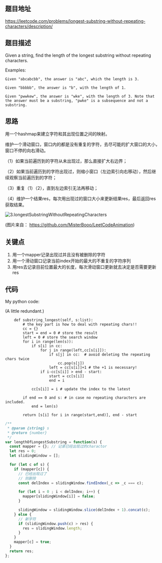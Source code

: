 ## 题目地址
https://leetcode.com/problems/longest-substring-without-repeating-characters/description/

## 题目描述
Given a string, find the length of the longest substring without repeating characters.

Examples:
```
Given "abcabcbb", the answer is "abc", which the length is 3.

Given "bbbbb", the answer is "b", with the length of 1.

Given "pwwkew", the answer is "wke", with the length of 3. Note that the answer must be a substring, "pwke" is a subsequence and not a substring.
```
## 思路

用一个hashmap来建立字符和其出现位置之间的映射。

维护一个滑动窗口，窗口内的都是没有重复的字符，去尽可能的扩大窗口的大小，窗口不停的向右滑动。

（1）如果当前遍历到的字符从未出现过，那么直接扩大右边界；

（2）如果当前遍历到的字符出现过，则缩小窗口（左边索引向右移动），然后继续观察当前遍历到的字符；

（3）重复（1）（2），直到左边索引无法再移动；

（4）维护一个结果res，每次用出现过的窗口大小来更新结果res，最后返回res获取结果。

![3.longestSubstringWithoutRepeatingCharacters](../assets/3.longestSubstringWithoutRepeatingCharacters.gif)

(图片来自： https://github.com/MisterBooo/LeetCodeAnimation)

## 关键点

1. 用一个mapper记录出现过并且没有被删除的字符
2. 用一个滑动窗口记录当前index开始的最大的不重复的字符序列
3. 用res去记录目前位置最大的长度，每次滑动窗口更新就去决定是否需要更新res

## 代码

My python code:

(A little redundant.)

```
    def substring_longest(self, s:list):  
        # the key part is how to deal with repeating chars!!
        cc = {}
        start = end = 0 # store the result
        left = 0 # store the search window
        for i in range(len(s)):
            if s[i] in cc:  
                for j in range(left,cc[s[i]]):        
                    if s[j] in cc:  # avoid deleting the repeating chars twice
                        cc.pop(s[j]) 
                    left = cc[s[i]]+1 # the +1 is necessary!
                if i-cc[s[i]] > end - start:                
                    start = cc[s[i]]
                    end = i
                
            cc[s[i]] = i # update the index to the latest   
       
        if end == 0 and s: # in case no repeating characters are included.
            end = len(s)
                
        return [s[i] for i in range(start,end)], end - start  
```        
      
```js
/**
 * @param {string} s
 * @return {number}
 */
var lengthOfLongestSubstring = function(s) {
  const mapper = {}; // 记录已经出现过的charactor
  let res = 0;
  let slidingWindow = [];

  for (let c of s) {
    if (mapper[c]) {
      // 已经出现过了
      // 则删除
      const delIndex = slidingWindow.findIndex(_c => _c === c);

      for (let i = 0 ; i < delIndex; i++) {
        mapper[slidingWindow[i]] = false;
      }

      slidingWindow = slidingWindow.slice(delIndex + 1).concat(c);
    } else {
      // 新字符
      if (slidingWindow.push(c) > res) {
        res = slidingWindow.length;
      }
    }
    mapper[c] = true;
  }
  return res;
};
```
